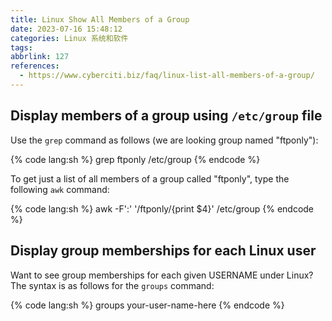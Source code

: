 ```yaml
---
title: Linux Show All Members of a Group
date: 2023-07-16 15:48:12
categories: Linux 系统和软件
tags:
abbrlink: 127
references:
  - https://www.cyberciti.biz/faq/linux-list-all-members-of-a-group/
---
```

## Display members of a group using `/etc/group` file

Use the `grep` command as follows (we are looking group named "ftponly"):

{% code lang:sh %}
grep ftponly /etc/group
{% endcode %}

To get just a list of all members of a group called "ftponly", type the following `awk` command:

{% code lang:sh %}
awk -F':' '/ftponly/{print $4}' /etc/group
{% endcode %}

## Display group memberships for each Linux user

Want to see group memberships for each given USERNAME under Linux? The syntax is as follows for the `groups` command:

{% code lang:sh %}
groups your-user-name-here
{% endcode %}
